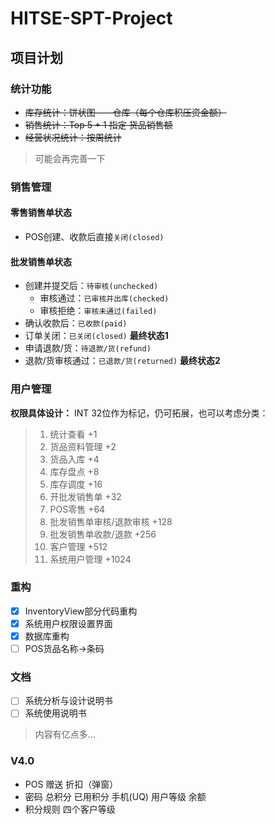 # HITSE-SPT-Project

## 项目计划

### 统计功能

- ~~库存统计：饼状图——仓库（每个仓库积压资金额）~~
- ~~销售统计：Top 5  + 1 指定 货品销售额~~
- ~~经营状况统计：按周统计~~

> 可能会再完善一下

### 销售管理

#### 零售销售单状态

- POS创建、收款后直接`关闭(closed)`

#### 批发销售单状态

- 创建并提交后：`待审核(unchecked)`
  + 审核通过：`已审核并出库(checked)`
  + 审核拒绝：`审核未通过(failed)`
- 确认收款后：`已收款(paid)`
- 订单关闭：`已关闭(closed)`  **最终状态1**
- 申请退款/货：`待退款/货(refund)`
- 退款/货审核通过：`已退款/货(returned)` **最终状态2**

### 用户管理

**权限具体设计：**
INT 32位作为标记，仍可拓展，也可以考虑分类：

>
>1. 统计查看 +1
>2. 货品资料管理 +2
>3. 货品入库 +4
>4. 库存盘点 +8
>5. 库存调度 +16
>6. 开批发销售单 +32
>7. POS零售 +64
>8. 批发销售单审核/退款审核 +128
>9. 批发销售单收款/退款 +256
>10. 客户管理 +512
>11. 系统用户管理 +1024

### 重构

- [x] InventoryView部分代码重构
- [x] 系统用户权限设置界面
- [x] 数据库重构
- [ ] POS货品名称->条码

### 文档

- [ ] 系统分析与设计说明书
- [ ] 系统使用说明书

> 内容有亿点多...

### V4.0

- POS 赠送 折扣（弹窗）
- 密码 总积分 已用积分 手机(UQ) 用户等级 余额
- 积分规则 四个客户等级
